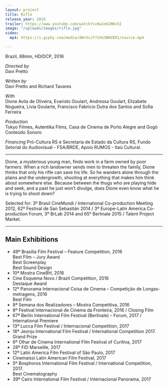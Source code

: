 ```yaml
---
layout: project
title: Rifle
release_year: 2016
trailer: https://www.youtube.com/watch?v=0w1o62NKv5I
image: "/uploads/images/rifle.jpg"
video:
  mp4: https://i.giphy.com/media/dWrXccF7zhG3NHVER1/source.mp4

---
```

Brazil, 88min, HD/DCP, 2016

_Directed by_  
Davi Pretto

_Written by_  
Davi Pretto and Richard Tavares

_With_  
Dione Avila de Oliveira, Evaristo Goulart, Andressa Goulart, Elizabete Nogueira, Livia Goularte, Francisco Fabrício Dutra dos Santos and Sofia Ferreira

_Production_  
Tokyo Filmes, Autentika Films, Casa de Cinema de Porto Alegre and Gogó Conteúdo Sonoro

_Financing_
Pró-Cultura RS e Secretaria de Estado da Cultura RS, Fundo Setorial do Audiovisual - FSA/BRDE, Apoio RUMOS - Itaú Cultural.

***

Dione, a mysterious young man, finds work in a farm owned by poor farmers. When a rich landowner sends men to threaten the family, Dione thinks that only his rifle can save his life. So he wanders alone through the plains and the undergrowth, shooting at everything that makes him think about somewhere else. Because between the thugs who are playing hide and seek, and a past he just won’t divulge, does Dione even know what he is trying to shoot down?

Selected for: 3º Brasil CineMundi / International Co-production Meeting 2012, 62º Festival de San Sebastián 2014 / 3º Europe-Latin America Co-production Forum, 3º BrLab 2014 and 65° Berlinale 2015 / Talent Project Market.

***

## Main Exhibitions

* 49º Brasília Film Festival – Feature Competition, 2016  
  Best Film – Jury Award  
  Best Screenplay  
  Best Sound Design
* 10ª Mostra CineBH, 2016
* Cine Esquema Novo / Brazil Competition, 2016  
  Destaque Award
* 12º Panorama Internacional Coisa de Cinema – Competição de Longas-metragens, 2016  
  Best Film
* 8ª Semana dos Realizadores – Mostra Competitiva, 2016
* 8º Festival Internacional de Cinema da Fronteira, 2016 / Closing Film
* 67ª Berlin International Film Festival (Berlinale) – Forum, 2017 / International Premiere
* 13º Lucca Film Festival / Internacional Competition, 2017
* 18º Jeonju International Film Festival / International Competition 2017.  
  Grand Prize
* 6º Olhar de Cinema International Film Festival of Curitiva, 2017
* 28º FID Marseille, 2017
* 12º Latin America Film Festival of São Paulo, 2017
* Cinemaissí Latin American Film Festival, 2017
* 5º Bosphoros International Film Festival / International Competition, 2017.  
  Best Cinematography
* 39º Cairo International Film Festival / Internacional Panorama, 2017
